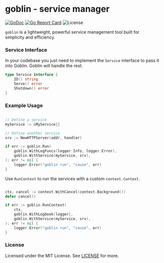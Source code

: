 # goblin - service manager

[![GoDoc](https://godoc.org/github.com/foxm4ster/goblin?status.svg)](https://godoc.org/github.com/foxm4ster/goblin)
[![Go Report Card](https://goreportcard.com/badge/github.com/foxm4ster/goblin)](https://goreportcard.com/report/github.com/foxm4ster/goblin)
![License](https://img.shields.io/dub/l/vibe-d.svg)

`goblin` is a lightweight, powerful service management tool built for simplicity and efficiency.

### Service Interface

In your codebase you just need to implement the `Service` interface to pass it into Goblin. Goblin will handle the rest.

```go
type Service interface {
    ID() string
    Serve() error
    Shutdown() error
}
```

### Example Usage

```go

// Define a service
myService := &MyService{}

// Define another service
srv := NewHTTPServer(addr, handler)

if err := goblin.Run(
	goblin.WithLogFuncs(logger.Info, logger.Error),
	goblin.WithService(myService, srv),
); err != nil {
    logger.Error("goblin run", "cause", err)
}
```

Use `RunContext` to run the services with a custom `context.Context`.

```go

ctx, cancel := context.WithCancel(context.Background())
defer cancel()

if err := goblin.RunContext(
	ctx,
	goblin.WithLogbook(logger),
	goblin.WithService(myService, srv),
); err != nil {
    logger.Error("goblin run", "cause", err)
}
```

### License

Licensed under the MIT License. See [LICENSE](./LICENSE) for more.
